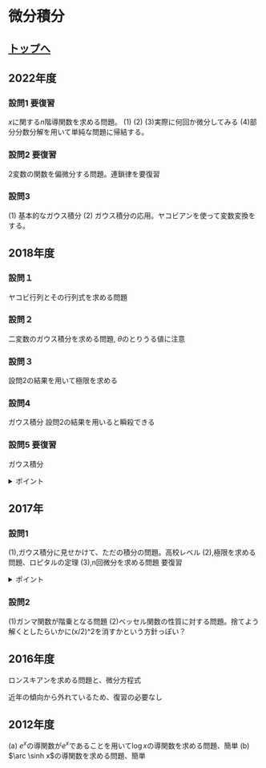 # 微分積分

## [トップへ](README.md)

## 2022年度
### 設問1 要復習
$`x`$に関する$`n`$階導関数を求める問題。
(1)
(2)
(3)実際に何回か微分してみる
(4)部分分数分解を用いて単純な問題に帰結する。

### 設問2 要復習
2変数の関数を偏微分する問題。連鎖律を要復習

### 設問3
(1) 基本的なガウス積分
(2) ガウス積分の応用。ヤコビアンを使って変数変換をする。


## 2018年度
### 設問１
ヤコビ行列とその行列式を求める問題
### 設問２
二変数のガウス積分を求める問題, $`\theta`$のとりうる値に注意

### 設問３
設問2の結果を用いて極限を求める

### 設問4
ガウス積分 設問2の結果を用いると瞬殺できる

### 設問5 要復習
ガウス積分
<details> <summary>ポイント</summary>
  
 $` t^{1/2}=t\prime `$と置いて計算する </details>
## 2017年
### 設問1
(1),ガウス積分に見せかけて、ただの積分の問題。高校レベル
(2),極限を求める問題、ロピタルの定理
(3),n回微分を求める問題 要復習
<details> <summary>ポイント</summary>
  
 マクローリン展開を使う。
 
 マクローリン展開の対象は三角関数や$`e^x`のみとし、展開した値に対して残りの係数や項を追加していきたい。$ </details>
### 設問2
(1)ガンマ関数が階乗となる問題
(2)ベッセル関数の性質に対する問題。捨てよう
解くとしたらいかに(x/2)^2を消すかという方針っぽい？
 
 ## 2016年度
 ロンスキアンを求める問題と、微分方程式

 近年の傾向から外れているため、復習の必要なし

## 2012年度
(a) $`e^x`$の導関数が$`e^x`$であることを用いて$`\log x`$の導関数を求める問題、簡単
(b) $`\arc \sinh x`$の導関数を求める問題、簡単
